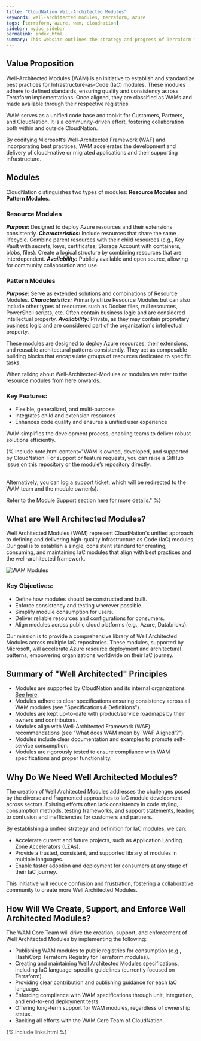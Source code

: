 ```yaml
---
title: "CloudNation Well-Architected Modules"
keywords: well-architected modules, terraform, azure
tags: [terraform, azure, wam, cloudnation]
sidebar: mydoc_sidebar
permalink: index.html
summary: This website outlines the strategy and progress of Terraform module development for Azure by CloudNation.
---
```


## Value Proposition

Well-Architected Modules (WAM) is an initiative to establish and standardize best practices for Infrastructure-as-Code (IaC) modules. These modules adhere to defined standards, ensuring quality and consistency across Terraform implementations. Once aligned, they are classified as WAMs and made available through their respective registries.

WAM serves as a unified code base and toolkit for Customers, Partners, and CloudNation. It is a community-driven effort, fostering collaboration both within and outside CloudNation.

By codifying Microsoft’s Well-Architected Framework (WAF) and incorporating best practices, WAM accelerates the development and delivery of cloud-native or migrated applications and their supporting infrastructure.

## Modules

CloudNation distinguishes two types of modules: **Resource Modules** and **Pattern Modules**.

### Resource Modules 
***Purpose:*** Designed to deploy Azure resources and their extensions consistently.
***Characteristics:***
Include resources that share the same lifecycle.
Combine parent resources with their child resources (e.g., Key Vault with secrets, keys, certificates; Storage Account with containers, blobs, files).
Create a logical structure by combining resources that are interdependent.
***Availability:*** Publicly available and open source, allowing for community collaboration and use.

### Pattern Modules
***Purpose:*** Serve as extended solutions and combinations of Resource Modules.
***Characteristics:***
Primarily utilize Resource Modules but can also include other types of resources such as Docker files, null resources, PowerShell scripts, etc.
Often contain business logic and are considered intellectual property.
***Availability:*** Private, as they may contain proprietary business logic and are considered part of the organization's intellectual property.

These modules are designed to deploy Azure resources, their extensions, and reusable architectural patterns consistently. 
They act as composable building blocks that encapsulate groups of resources dedicated to specific tasks.

When talking about Well-Architected-Modules or modules we refer to the resource modules from here onwards. 


### Key Features:
- Flexible, generalized, and multi-purpose
- Integrates child and extension resources
- Enhances code quality and ensures a unified user experience

WAM simplifies the development process, enabling teams to deliver robust solutions efficiently.

{% include note.html content="WAM is owned, developed, and supported by CloudNation. For support or feature requests, you can raise a GitHub issue on this repository or the module’s repository directly.

<br> Alternatively, you can log a support ticket, which will be redirected to the WAM team and the module owner(s).

Refer to the Module Support section [here](module_support.html) for more details." %}


## What are Well Architected Modules?

Well Architected Modules (WAM) represent CloudNation's unified approach to defining and delivering high-quality Infrastructure as Code (IaC) modules. Our goal is to establish a single, consistent standard for creating, consuming, and maintaining IaC modules that align with best practices and the well-architected framework.

![WAM Modules](../../images/wam-picture.png)

### Key Objectives:
- Define how modules should be constructed and built.
- Enforce consistency and testing wherever possible.
- Simplify module consumption for users.
- Deliver reliable resources and configurations for consumers.
- Align modules across public cloud platforms (e.g., Azure, Databricks).

Our mission is to provide a comprehensive library of Well Architected Modules across multiple IaC repositories. These modules, supported by Microsoft, will accelerate Azure resource deployment and architectural patterns, empowering organizations worldwide on their IaC journey.

## Summary of "Well Architected" Principles

- Modules are supported by CloudNation and its internal organizations [See here](module_support.html).
- Modules adhere to clear specifications ensuring consistency across all WAM modules (see "Specifications & Definitions").
- Modules are kept up-to-date with product/service roadmaps by their owners and contributors.
- Modules align with Well-Architected Framework (WAF) recommendations (see "What does WAM mean by 'WAF Aligned'?").
- Modules include clear documentation and examples to promote self-service consumption.
- Modules are rigorously tested to ensure compliance with WAM specifications and proper functionality.

## Why Do We Need Well Architected Modules?

The creation of Well Architected Modules addresses the challenges posed by the diverse and fragmented approaches to IaC module development across sectors. Existing efforts often lack consistency in code styling, consumption methods, testing frameworks, and support statements, leading to confusion and inefficiencies for customers and partners.

By establishing a unified strategy and definition for IaC modules, we can:
- Accelerate current and future projects, such as Application Landing Zone Accelerators (LZAs).
- Provide a trusted, consistent, and supported library of modules in multiple languages.
- Enable faster adoption and deployment for consumers at any stage of their IaC journey.

This initiative will reduce confusion and frustration, fostering a collaborative community to create more Well Architected Modules.

## How Will We Create, Support, and Enforce Well Architected Modules?

The WAM Core Team will drive the creation, support, and enforcement of Well Architected Modules by implementing the following:

- Publishing WAM modules to public registries for consumption (e.g., HashiCorp Terraform Registry for Terraform modules).
- Creating and maintaining Well Architected Modules specifications, including IaC language-specific guidelines (currently focused on Terraform).
- Providing clear contribution and publishing guidance for each IaC language.
- Enforcing compliance with WAM specifications through unit, integration, and end-to-end deployment tests.
- Offering long-term support for WAM modules, regardless of ownership status.
- Backing all efforts with the WAM Core Team of CloudNation.

{% include links.html %}
